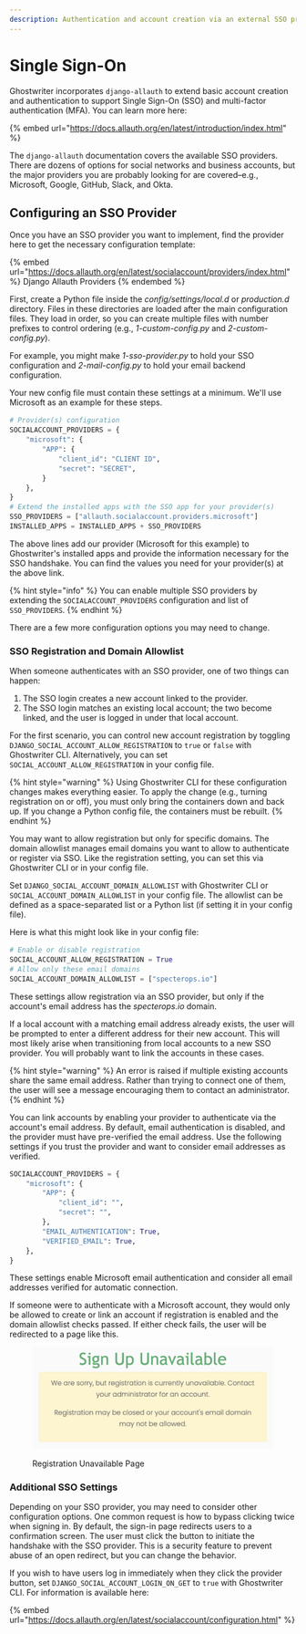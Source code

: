 ```yaml
---
description: Authentication and account creation via an external SSO provider
---
```


# Single Sign-On

Ghostwriter incorporates `django-allauth` to extend basic account creation and authentication to support Single Sign-On (SSO) and multi-factor authentication (MFA). You can learn more here:

{% embed url="https://docs.allauth.org/en/latest/introduction/index.html" %}

The `django-allauth` documentation covers the available SSO providers. There are dozens of options for social networks and business accounts, but the major providers you are probably looking for are covered–e.g., Microsoft, Google, GitHub, Slack, and Okta.

## Configuring an SSO Provider

Once you have an SSO provider you want to implement, find the provider here to get the necessary configuration template:

{% embed url="https://docs.allauth.org/en/latest/socialaccount/providers/index.html" %}
Django Allauth Providers
{% endembed %}

First, create a Python file inside the _config/settings/local.d_ or _production.d_ directory. Files in these directories are loaded after the main configuration files. They load in order, so you can create multiple files with number prefixes to control ordering (e.g., _1-custom-config.py_ and _2-custom-config.py_).

For example, you might make _1-sso-provider.py_ to hold your SSO configuration and _2-mail-config.py_ to hold your email backend configuration.

Your new config file must contain these settings at a minimum. We'll use Microsoft as an example for these steps.

```python
# Provider(s) configuration
SOCIALACCOUNT_PROVIDERS = {
    "microsoft": {
        "APP": {
            "client_id": "CLIENT ID",
            "secret": "SECRET",
        }
    },
}
# Extend the installed apps with the SSO app for your provider(s)
SSO_PROVIDERS = ["allauth.socialaccount.providers.microsoft"]
INSTALLED_APPS = INSTALLED_APPS + SSO_PROVIDERS
```

The above lines add our provider (Microsoft for this example) to Ghostwriter's installed apps and provide the information necessary for the SSO handshake. You can find the values you need for your provider(s) at the above link.

{% hint style="info" %}
You can enable multiple SSO providers by extending the `SOCIALACCOUNT_PROVIDERS` configuration and list of `SSO_PROVIDERS`.
{% endhint %}

There are a few more configuration options you may need to change.

### SSO Registration and Domain Allowlist

When someone authenticates with an SSO provider, one of two things can happen:

1. The SSO login creates a new account linked to the provider.
2. The SSO login matches an existing local account; the two become linked, and the user is logged in under that local account.

For the first scenario, you can control new account registration by toggling `DJANGO_SOCIAL_ACCOUNT_ALLOW_REGISTRATION` to `true` or `false` with Ghostwriter CLI. Alternatively, you can set `SOCIAL_ACCOUNT_ALLOW_REGISTRATION` in your config file.

{% hint style="warning" %}
Using Ghostwriter CLI for these configuration changes makes everything easier. To apply the change (e.g., turning registration on or off), you must only bring the containers down and back up. If you change a Python config file, the containers must be rebuilt.
{% endhint %}

You may want to allow registration but only for specific domains. The domain allowlist manages email domains you want to allow to authenticate or register via SSO. Like the registration setting, you can set this via Ghostwriter CLI or in your config file.

Set `DJANGO_SOCIAL_ACCOUNT_DOMAIN_ALLOWLIST` with Ghostwriter CLI or `SOCIAL_ACCOUNT_DOMAIN_ALLOWLIST` in your config file. The allowlist can be defined as a space-separated list or a Python list (if setting it in your config file).

Here is what this might look like in your config file:

```python
# Enable or disable registration
SOCIAL_ACCOUNT_ALLOW_REGISTRATION = True
# Allow only these email domains
SOCIAL_ACCOUNT_DOMAIN_ALLOWLIST = ["specterops.io"]
```

These settings allow registration via an SSO provider, but only if the account's email address has the _specterops.io_ domain.

If a local account with a matching email address already exists, the user will be prompted to enter a different address for their new account. This will most likely arise when transitioning from local accounts to a new SSO provider. You will probably want to link the accounts in these cases.

{% hint style="warning" %}
An error is raised if multiple existing accounts share the same email address. Rather than trying to connect one of them, the user will see a message encouraging them to contact an administrator.
{% endhint %}

You can link accounts by enabling your provider to authenticate via the account's email address. By default, email authentication is disabled, and the provider must have pre-verified the email address. Use the following settings if you trust the provider and want to consider email addresses as verified.

```python
SOCIALACCOUNT_PROVIDERS = {
    "microsoft": {
        "APP": {
            "client_id": "",
            "secret": "",
        },
        "EMAIL_AUTHENTICATION": True,
        "VERIFIED_EMAIL": True,
    },
}
```

These settings enable Microsoft email authentication and consider all email addresses verified for automatic connection.

If someone were to authenticate with a Microsoft account, they would only be allowed to create or link an account if registration is enabled and the domain allowlist checks passed. If either check fails, the user will be redirected to a page like this.

<figure><img src="../../.gitbook/assets/image (82).png" alt=""><figcaption><p>Registration Unavailable Page</p></figcaption></figure>

### Additional SSO Settings

Depending on your SSO provider, you may need to consider other configuration options. One common request is how to bypass clicking twice when signing in. By default, the sign-in page redirects users to a confirmation screen. The user must click the button to initiate the handshake with the SSO provider. This is a security feature to prevent abuse of an open redirect, but you can change the behavior.

If you wish to have users log in immediately when they click the provider button, set `DJANGO_SOCIAL_ACCOUNT_LOGIN_ON_GET` to `true` with Ghostwriter CLI. For information is available here:

{% embed url="https://docs.allauth.org/en/latest/socialaccount/configuration.html" %}

